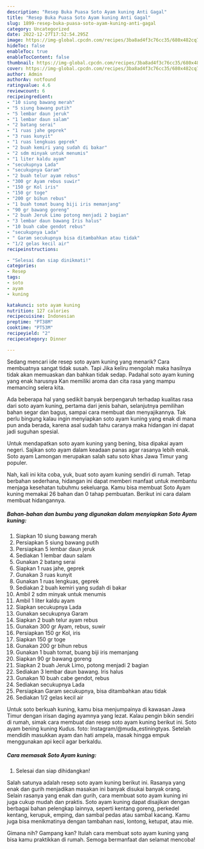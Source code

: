 ```yaml
---
description: "Resep Buka Puasa Soto Ayam kuning Anti Gagal"
title: "Resep Buka Puasa Soto Ayam kuning Anti Gagal"
slug: 1899-resep-buka-puasa-soto-ayam-kuning-anti-gagal
category: Uncategorized
date: 2022-12-27T17:52:54.295Z
image: https://img-global.cpcdn.com/recipes/3ba8ad4f3c76cc35/680x482cq70/soto-ayam-kuning-foto-resep-utama.jpg
hideToc: false
enableToc: true
enableTocContent: false
thumbnail: https://img-global.cpcdn.com/recipes/3ba8ad4f3c76cc35/680x482cq70/soto-ayam-kuning-foto-resep-utama.jpg
cover: https://img-global.cpcdn.com/recipes/3ba8ad4f3c76cc35/680x482cq70/soto-ayam-kuning-foto-resep-utama.jpg
author: Admin
authorAv: notfound
ratingvalue: 4.6
reviewcount: 6
recipeingredient:
- "10 siung bawang merah"
- "5 siung bawang putih"
- "5 lembar daun jeruk"
- "1 lembar daun salam"
- "2 batang serai"
- "1 ruas jahe geprek"
- "3 ruas kunyit"
- "1 ruas lengkuas geprek"
- "2 buah kemiri yang sudah di bakar"
- "2 sdm minyak untuk menumis"
- "1 liter kaldu ayam"
- "secukupnya Lada"
- "secukupnya Garam"
- "2 buah telur ayam rebus"
- "300 gr Ayam rebus suwir"
- "150 gr Kol iris"
- "150 gr toge"
- "200 gr bihun rebus"
- "1 buah tomat buang biji iris memanjang"
- "90 gr bawang goreng"
- "2 buah Jeruk Limo potong menjadi 2 bagian"
- "3 lembar daun bawang Iris halus"
- "10 buah cabe gendot rebus"
- "secukupnya Lada"
- " Garam secukupnya bisa ditambahkan atau tidak"
- "1/2 gelas kecil air"
recipeinstructions:

- "Selesai dan siap dinikmati!"
categories:
- Resep
tags:
- soto
- ayam
- kuning

katakunci: soto ayam kuning 
nutrition: 127 calories
recipecuisine: Indonesian
preptime: "PT38M"
cooktime: "PT53M"
recipeyield: "2"
recipecategory: Dinner

---
```



Sedang mencari ide resep soto ayam kuning yang menarik? Cara membuatnya sangat tidak susah. Tapi Jika keliru mengolah maka hasilnya tidak akan memuaskan dan bahkan tidak sedap. Padahal soto ayam kuning yang enak harusnya Kan memiliki aroma dan cita rasa yang mampu memancing selera kita.


Ada beberapa hal yang sedikit banyak berpengaruh terhadap kualitas rasa dari soto ayam kuning, pertama dari jenis bahan, selanjutnya pemilihan bahan segar dan bagus, sampai cara membuat dan menyajikannya. Tak perlu bingung kalau ingin menyiapkan soto ayam kuning yang enak di mana pun anda berada, karena asal sudah tahu caranya maka hidangan ini dapat jadi suguhan spesial.

Untuk mendapatkan soto ayam kuning yang bening, bisa dipakai ayam negeri. Sajikan soto ayam dalam keadaan panas agar rasanya lebih enak. Soto ayam Lamongan merupakan salah satu soto khas Jawa Timur yang populer.


Nah, kali ini kita coba, yuk, buat soto ayam kuning sendiri di rumah. Tetap berbahan sederhana, hidangan ini dapat memberi manfaat untuk membantu menjaga kesehatan tubuhmu sekeluarga. Kamu bisa membuat Soto Ayam kuning memakai 26 bahan dan 0 tahap pembuatan. Berikut ini cara dalam membuat hidangannya.

<!--inarticleads1-->

##### Bahan-bahan dan bumbu yang digunakan dalam menyiapkan Soto Ayam kuning:

1. Siapkan 10 siung bawang merah
1. Persiapkan 5 siung bawang putih
1. Persiapkan 5 lembar daun jeruk
1. Sediakan 1 lembar daun salam
1. Gunakan 2 batang serai
1. Siapkan 1 ruas jahe, geprek
1. Gunakan 3 ruas kunyit
1. Gunakan 1 ruas lengkuas, geprek
1. Sediakan 2 buah kemiri yang sudah di bakar
1. Ambil 2 sdm minyak untuk menumis
1. Ambil 1 liter kaldu ayam
1. Siapkan secukupnya Lada
1. Gunakan secukupnya Garam
1. Siapkan 2 buah telur ayam rebus
1. Gunakan 300 gr Ayam, rebus, suwir
1. Persiapkan 150 gr Kol, iris
1. Siapkan 150 gr toge
1. Gunakan 200 gr bihun rebus
1. Gunakan 1 buah tomat, buang biji iris memanjang
1. Siapkan 90 gr bawang goreng
1. Siapkan 2 buah Jeruk Limo, potong menjadi 2 bagian
1. Sediakan 3 lembar daun bawang. Iris halus
1. Gunakan 10 buah cabe gendot, rebus
1. Sediakan secukupnya Lada
1. Persiapkan  Garam secukupnya, bisa ditambahkan atau tidak
1. Sediakan 1/2 gelas kecil air


Untuk soto berkuah kuning, kamu bisa menjumpainya di kawasan Jawa Timur dengan irisan daging ayamnya yang lezat. Kalau pengin bikin sendiri di rumah, simak cara membuat dan resep soto ayam kuning berikut ini. Soto ayam bening kuning Kudus. foto: Instagram/@muda_estiningtyas. Setelah mendidih masukkan ayam dan hati ampela, masak hingga empuk menggunakan api kecil agar berkaldu. 

<!--inarticleads2-->

##### Cara memasak Soto Ayam kuning:


1. Selesai dan siap dihidangkan!

Salah satunya adalah resep soto ayam kuning berikut ini. Rasanya yang enak dan gurih menjadikan masakan ini banyak disukai banyak orang. Selain rasanya yang enak dan gurih, cara membuat soto ayam kuning ini juga cukup mudah dan praktis. Soto ayam kuning dapat disajikan dengan berbagai bahan pelengkap lainnya, seperti kentang goreng, perkedel kentang, kerupuk, emping, dan sambal pedas atau sambal kacang. Kamu juga bisa menikmatinya dengan tambahan nasi, lontong, ketupat, atau mie. 

Gimana nih? Gampang kan? Itulah cara membuat soto ayam kuning yang bisa kamu praktikkan di rumah. Semoga bermanfaat dan selamat mencoba!
